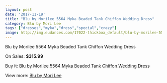 ```yaml
---
layout: post
date: '2017-11-19'
title: "Blu by Morilee 5564 Myka Beaded Tank Chiffon Wedding Dress"
category: Blu by Mori Lee
tags: ["dresses","myka","dress","special","crazy"]
image: http://img.eudances.com/17022-thickbox_default/blu-by-morilee-5564-myka-beaded-tank-chiffon-wedding-dress.jpg
---
```

Blu by Morilee 5564 Myka Beaded Tank Chiffon Wedding Dress

On Sales: **$315.99**
<a href="https://www.eudances.com/en/blu-by-mori-lee/4983-blu-by-morilee-5564-myka-beaded-tank-chiffon-wedding-dress.html"><amp-img layout="responsive" width="600" height="600" src="//img.eudances.com/17022-thickbox_default/blu-by-morilee-5564-myka-beaded-tank-chiffon-wedding-dress.jpg" alt="Blu by Morilee 5564 Myka Beaded Tank Chiffon Wedding Dress 0" /></a>
<a href="https://www.eudances.com/en/blu-by-mori-lee/4983-blu-by-morilee-5564-myka-beaded-tank-chiffon-wedding-dress.html"><amp-img layout="responsive" width="600" height="600" src="//img.eudances.com/17026-thickbox_default/blu-by-morilee-5564-myka-beaded-tank-chiffon-wedding-dress.jpg" alt="Blu by Morilee 5564 Myka Beaded Tank Chiffon Wedding Dress 1" /></a>
<a href="https://www.eudances.com/en/blu-by-mori-lee/4983-blu-by-morilee-5564-myka-beaded-tank-chiffon-wedding-dress.html"><amp-img layout="responsive" width="600" height="600" src="//img.eudances.com/17025-thickbox_default/blu-by-morilee-5564-myka-beaded-tank-chiffon-wedding-dress.jpg" alt="Blu by Morilee 5564 Myka Beaded Tank Chiffon Wedding Dress 2" /></a>
<a href="https://www.eudances.com/en/blu-by-mori-lee/4983-blu-by-morilee-5564-myka-beaded-tank-chiffon-wedding-dress.html"><amp-img layout="responsive" width="600" height="600" src="//img.eudances.com/17024-thickbox_default/blu-by-morilee-5564-myka-beaded-tank-chiffon-wedding-dress.jpg" alt="Blu by Morilee 5564 Myka Beaded Tank Chiffon Wedding Dress 3" /></a>
<a href="https://www.eudances.com/en/blu-by-mori-lee/4983-blu-by-morilee-5564-myka-beaded-tank-chiffon-wedding-dress.html"><amp-img layout="responsive" width="600" height="600" src="//img.eudances.com/17023-thickbox_default/blu-by-morilee-5564-myka-beaded-tank-chiffon-wedding-dress.jpg" alt="Blu by Morilee 5564 Myka Beaded Tank Chiffon Wedding Dress 4" /></a>

Buy it: [Blu by Morilee 5564 Myka Beaded Tank Chiffon Wedding Dress](https://www.eudances.com/en/blu-by-mori-lee/4983-blu-by-morilee-5564-myka-beaded-tank-chiffon-wedding-dress.html "Blu by Morilee 5564 Myka Beaded Tank Chiffon Wedding Dress")

View more: [Blu by Mori Lee](https://www.eudances.com/en/39-blu-by-mori-lee "Blu by Mori Lee")
